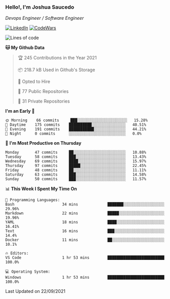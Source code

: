 ### Hello!, I'm Joshua Saucedo
*Devops Engineer / Software Engineer*  

[![LinkedIn](https://img.shields.io/badge/LinkedIn-0073b1?logo=linkedin&style=flat-square&logoColor=white)](https://www.linkedin.com/in/joshua-nathanael-saucedo-uriarte-bb0336169/)
[![CodeWars](https://www.codewars.com/users/joshuansu0897/badges/micro)](https://www.codewars.com/users/joshuansu0897)

<!--START_SECTION:waka-->
![Lines of code](https://img.shields.io/badge/From%20Hello%20World%20I%27ve%20Written-3.7%20million%20lines%20of%20code-blue)

**🐱 My Github Data** 

> 🏆 245 Contributions in the Year 2021
 > 
> 📦 218.7 kB Used in Github's Storage 
 > 
> 💼 Opted to Hire
 > 
> 📜 77 Public Repositories 
 > 
> 🔑 31 Private Repositories  
 > 
**I'm an Early 🐤** 

```text
🌞 Morning    66 commits     ███░░░░░░░░░░░░░░░░░░░░░░   15.28% 
🌆 Daytime    175 commits    ██████████░░░░░░░░░░░░░░░   40.51% 
🌃 Evening    191 commits    ███████████░░░░░░░░░░░░░░   44.21% 
🌙 Night      0 commits      ░░░░░░░░░░░░░░░░░░░░░░░░░   0.0%

```
📅 **I'm Most Productive on Thursday** 

```text
Monday       47 commits     ██░░░░░░░░░░░░░░░░░░░░░░░   10.88% 
Tuesday      58 commits     ███░░░░░░░░░░░░░░░░░░░░░░   13.43% 
Wednesday    69 commits     ████░░░░░░░░░░░░░░░░░░░░░   15.97% 
Thursday     97 commits     █████░░░░░░░░░░░░░░░░░░░░   22.45% 
Friday       48 commits     ██░░░░░░░░░░░░░░░░░░░░░░░   11.11% 
Saturday     63 commits     ███░░░░░░░░░░░░░░░░░░░░░░   14.58% 
Sunday       50 commits     ███░░░░░░░░░░░░░░░░░░░░░░   11.57%

```


📊 **This Week I Spent My Time On** 

```text
💬 Programming Languages: 
Bash                     34 mins             ███████░░░░░░░░░░░░░░░░░░   29.96% 
Markdown                 22 mins             █████░░░░░░░░░░░░░░░░░░░░   19.96% 
YAML                     18 mins             ████░░░░░░░░░░░░░░░░░░░░░   16.41% 
Text                     16 mins             ███░░░░░░░░░░░░░░░░░░░░░░   14.4% 
Docker                   11 mins             ██░░░░░░░░░░░░░░░░░░░░░░░   10.1%

🔥 Editors: 
VS Code                  1 hr 53 mins        █████████████████████████   100.0%

💻 Operating System: 
Windows                  1 hr 53 mins        █████████████████████████   100.0%

```


 Last Updated on 22/09/2021
<!--END_SECTION:waka-->
